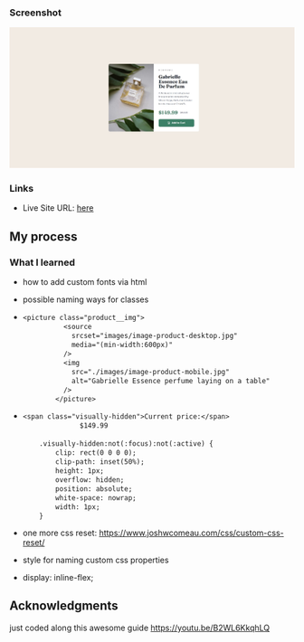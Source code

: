 ### Screenshot

![](./screenshot.jpg)

### Links

- Live Site URL: [here](https://ils01.github.io/Product-preview-card-component/)

## My process

### What I learned

- how to add custom fonts via html

- possible naming ways for classes

- ```
  <picture class="product__img">
            <source
              srcset="images/image-product-desktop.jpg"
              media="(min-width:600px)"
            />
            <img
              src="./images/image-product-mobile.jpg"
              alt="Gabrielle Essence perfume laying on a table"
            />
          </picture>
  ```

- ```
  <span class="visually-hidden">Current price:</span>
                $149.99

      .visually-hidden:not(:focus):not(:active) {
          clip: rect(0 0 0 0);
          clip-path: inset(50%);
          height: 1px;
          overflow: hidden;
          position: absolute;
          white-space: nowrap;
          width: 1px;
      }
  ```

- one more css reset: https://www.joshwcomeau.com/css/custom-css-reset/

- style for naming custom css properties

- display: inline-flex;

## Acknowledgments

just coded along this awesome guide https://youtu.be/B2WL6KkqhLQ
